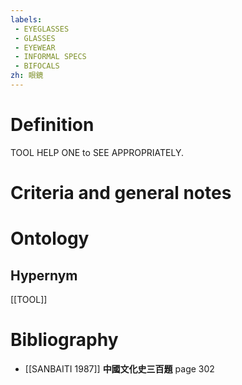```yaml
---
labels: 
 - EYEGLASSES
 - GLASSES
 - EYEWEAR
 - INFORMAL SPECS
 - BIFOCALS
zh: 眼鏡
---
```


# Definition
TOOL HELP ONE to SEE APPROPRIATELY.
# Criteria and general notes
# Ontology

## Hypernym
[[TOOL]]
# Bibliography
- [[SANBAITI 1987]]
**中國文化史三百題** page 302
